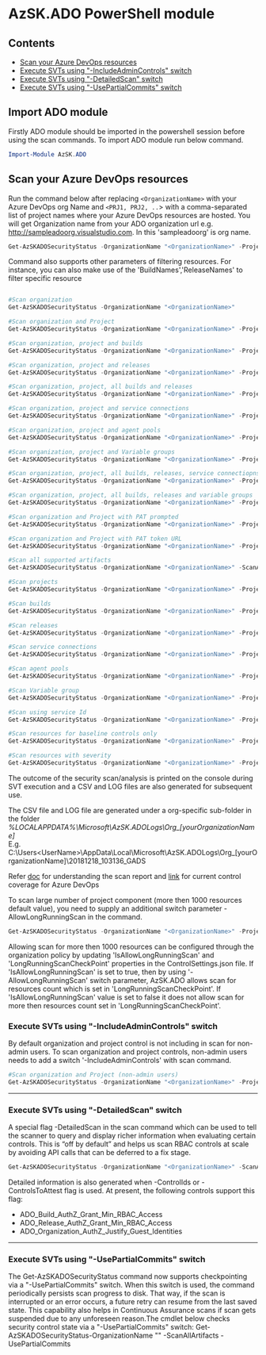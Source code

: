# AzSK.ADO PowerShell module

## Contents
 -  [Scan your Azure DevOps resources](Readme.md#scan-your-azure-devops-resources)
 -  [Execute SVTs using "-IncludeAdminControls" switch](Readme.md#execute-svts-using--includeadmincontrols-switch)
 -  [Execute SVTs using "-DetailedScan" switch](Readme.md#execute-svts-using--detailedscan-switch)
 -  [Execute SVTs using "-UsePartialCommits" switch](Readme.md#execute-svts-using--usepartialcommits-switch)

## Import ADO module
Firstly ADO module should be imported in the powershell session before using the scan commands. To import ADO module run below command.
```PowerShell
Import-Module AzSK.ADO
```
## Scan your Azure DevOps resources

Run the command below after replacing `<OrganizationName>` with your Azure DevOps org Name 
and `<PRJ1, PRJ2, ..`> with a comma-separated list of project names where your Azure DevOps resources are hosted.
You will get Organization name from your ADO organization url e.g. http://sampleadoorg.visualstudio.com. In this 'sampleadoorg' is org name.

```PowerShell
Get-AzSKADOSecurityStatus -OrganizationName "<OrganizationName>" -ProjectNames "<PRJ1, PRJ2,...etc.>"
```

Command also supports other parameters of filtering resources.
For instance, you can also make use of the 'BuildNames','ReleaseNames' to filter specific resource

```PowerShell

#Scan organization
Get-AzSKADOSecurityStatus -OrganizationName "<OrganizationName>"

#Scan organization and Project
Get-AzSKADOSecurityStatus -OrganizationName "<OrganizationName>" -ProjectNames "<PRJ1,PRJ2,etc>" 

#Scan organization, project and builds
Get-AzSKADOSecurityStatus -OrganizationName "<OrganizationName>" -ProjectNames "PRJ1" -BuildNames "<BLD1, BLD2,...etc.>" 

#Scan organization, project and releases
Get-AzSKADOSecurityStatus -OrganizationName "<OrganizationName>" -ProjectNames "PRJ1" -ReleaseNames "<RLS1, RLS2,...etc.>" 

#Scan organization, project, all builds and releases
Get-AzSKADOSecurityStatus -OrganizationName "<OrganizationName>" -ProjectNames "PRJ1" -BuildNames "*" -ReleaseNames "*" 

#Scan organization, project and service connections
Get-AzSKADOSecurityStatus -OrganizationName "<OrganizationName>" -ProjectNames "PRJ1" -ServiceConnectionNames "<SER1, SER2,...ect.>"

#Scan organization, project and agent pools
Get-AzSKADOSecurityStatus -OrganizationName "<OrganizationName>" -ProjectNames "PRJ1" -AgentPoolNames "<AGP1, AGP2,...etc.>"

#Scan organization, project and Variable groups
Get-AzSKADOSecurityStatus -OrganizationName "<OrganizationName>" -ProjectNames "PRJ1" -VariableGroupNames "<VGN1,VGN2>"

#Scan organization, project, all builds, releases, service connectiopns and agent pools
Get-AzSKADOSecurityStatus -OrganizationName "<OrganizationName>" -ProjectNames "PRJ1" -BuildNames "*" -ReleaseNames "*" -ServiceConnectionNames "*" -AgentPoolNames "*"

#Scan organization, project, all builds, releases and variable groups
Get-AzSKADOSecurityStatus -OrganizationName "<OrganizationName>" -ProjectNames "PRJ1" -BuildNames "*" -ReleaseNames "*" -VariableGroupNames "*"

#Scan organization and Project with PAT prompted
Get-AzSKADOSecurityStatus -OrganizationName "<OrganizationName>" -ProjectNames "PRJ1" -BuildNames "*" -PromptForPAT

#Scan organization and Project with PAT token URL
Get-AzSKADOSecurityStatus -OrganizationName "<OrganizationName>" -ProjectNames "PRJ1" -ReleaseNames "*" -PATTokenURL

#Scan all supported artifacts
Get-AzSKADOSecurityStatus -OrganizationName "<OrganizationName>" -ScanAllArtifacts

#Scan projects 
Get-AzSKADOSecurityStatus -OrganizationName "<OrganizationName>" -ProjectNames "<PRJ1,PRJ2,etc>" -ResourceTypeName Project

#Scan builds 
Get-AzSKADOSecurityStatus -OrganizationName "<OrganizationName>" -ProjectNames "PRJ1" -ResourceTypeName Build

#Scan releases 
Get-AzSKADOSecurityStatus -OrganizationName "<OrganizationName>" -ProjectNames "PRJ1"  -ResourceTypeName Release

#Scan service connections 
Get-AzSKADOSecurityStatus -OrganizationName "<OrganizationName>" -ProjectNames "PRJ1"  -ResourceTypeName ServiceConnection

#Scan agent pools 
Get-AzSKADOSecurityStatus -OrganizationName "<OrganizationName>" -ProjectNames "PRJ1"  -ResourceTypeName AgentPool

#Scan Variable group
Get-AzSKADOSecurityStatus -OrganizationName "<OrganizationName>" -ProjectNames "PRJ1"  -ResourceTypeName VariableGroup

#Scan using service Id
Get-AzSKADOSecurityStatus -OrganizationName "<OrganizationName>" -ProjectNames "PRJ1"  -ServiceId "<service Id>"

#Scan resources for baseline controls only
Get-AzSKADOSecurityStatus -OrganizationName "<OrganizationName>" -ProjectNames "<PRJ1,PRJ2,etc>" -ubc

#Scan resources with severity
Get-AzSKADOSecurityStatus -OrganizationName "<OrganizationName>" -ProjectNames "<PRJ1,PRJ2,etc>" -Severity "High/Medium/Low"
```

The outcome of the security scan/analysis is printed on the console during SVT execution and a CSV and LOG files are 
also generated for subsequent use.

The CSV file and LOG file are generated under a org-specific sub-folder in the folder  
*%LOCALAPPDATA%\Microsoft\AzSK.ADOLogs\Org_[yourOrganizationName]*  
E.g.  
C:\Users\<UserName>\AppData\Local\Microsoft\AzSK.ADOLogs\Org_[yourOrganizationName]\20181218_103136_GADS

Refer [doc](../02-Secure-Development#understand-the-scan-reports) for understanding the scan report and [link](./ControlCoverage) for current control coverage for Azure DevOps

To scan large number of project component (more then 1000 resources default value), you need to supply an additional switch parameter -AllowLongRunningScan in the command.
```PowerShell
Get-AzSKADOSecurityStatus -OrganizationName "<OrganizationName>" -ProjectNames "<PRJ1, PRJ2,...etc.>" -AllowLongRunningScan
```
Allowing scan for more then 1000 resources can be configured through the organization policy by updating 'IsAllowLongRunningScan' and 'LongRunningScanCheckPoint' properties in the ControlSettings.json file. 
If 'IsAllowLongRunningScan' is set to true, then by using '-AllowLongRunningScan' switch parameter, AzSK.ADO allows scan for resources count which is set in 'LongRunningScanCheckPoint'. If 'IsAllowLongRunningScan' value is set to false it does not allow scan for more then resources count set in 'LongRunningScanCheckPoint'.

### Execute SVTs using "-IncludeAdminControls" switch

By default organization and project control is not including in scan for non-admin users. To scan organization and project controls, non-admin users needs to add a switch '-IncludeAdminControls' with scan command. 

```PowerShell
#Scan organization and Project (non-admin users)
Get-AzSKADOSecurityStatus -OrganizationName "<OrganizationName>" -ProjectNames "<PRJ1,PRJ2,etc>" -ScanAllArtifacts -IncludeAdminControls
```
----------------------------------------------

### Execute SVTs using "-DetailedScan" switch

A special flag -DetailedScan in the scan command which can be used to tell the scanner to query and display richer information when evaluating certain controls. This is “off by default” and helps us scan RBAC controls at scale by avoiding API calls that can be deferred to a fix stage. 
```PowerShell
Get-AzSKADOSecurityStatus -OrganizationName "<OrganizationName>" -ScanAllArtifacts -DetailedScan
```
Detailed information is also generated when -ControlIds or -ControlsToAttest flag is used. At present, the following controls support this flag: 
- ADO_Build_AuthZ_Grant_Min_RBAC_Access
- ADO_Release_AuthZ_Grant_Min_RBAC_Access
- ADO_Organization_AuthZ_Justify_Guest_Identities

----------------------------------------------

### Execute SVTs using "-UsePartialCommits" switch

The Get-AzSKADOSecurityStatus command now supports checkpointing via a "-UsePartialCommits" switch. When this switch is used, the command periodically persists scan progress to disk. That way, if the scan is interrupted or an error occurs, a future retry can resume from the last saved state. This capability also helps in Continuous Assurance scans if scan gets suspended due to any unforeseen reason.The cmdlet below checks security control state via a "-UsePartialCommits" switch:
Get-AzSKADOSecurityStatus-OrganizationName "<OrganizationName>" -ScanAllArtifacts -UsePartialCommits
